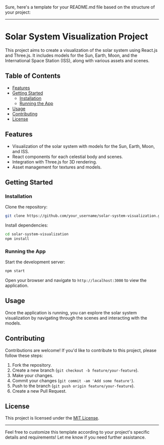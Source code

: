 Sure, here's a template for your README.md file based on the structure of your project:

---

# Solar System Visualization Project

This project aims to create a visualization of the solar system using React.js and Three.js. It includes models for the Sun, Earth, Moon, and the International Space Station (ISS), along with various assets and scenes.

## Table of Contents

- [Features](#features)
- [Getting Started](#getting-started)
  - [Installation](#installation)
  - [Running the App](#running-the-app)
- [Usage](#usage)
- [Contributing](#contributing)
- [License](#license)



## Features

- Visualization of the solar system with models for the Sun, Earth, Moon, and ISS.
- React components for each celestial body and scenes.
- Integration with Three.js for 3D rendering.
- Asset management for textures and models.

## Getting Started

### Installation

Clone the repository:

```bash
git clone https://github.com/your_username/solar-system-visualization.git
```

Install dependencies:

```bash
cd solar-system-visualization
npm install
```

### Running the App

Start the development server:

```bash
npm start
```

Open your browser and navigate to `http://localhost:3000` to view the application.

## Usage

Once the application is running, you can explore the solar system visualization by navigating through the scenes and interacting with the models.

## Contributing

Contributions are welcome! If you'd like to contribute to this project, please follow these steps:

1. Fork the repository.
2. Create a new branch (`git checkout -b feature/your-feature`).
3. Make your changes.
4. Commit your changes (`git commit -am 'Add some feature'`).
5. Push to the branch (`git push origin feature/your-feature`).
6. Create a new Pull Request.

## License

This project is licensed under the [MIT License](LICENSE).

---

Feel free to customize this template according to your project's specific details and requirements! Let me know if you need further assistance.
